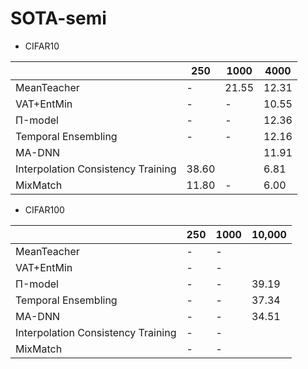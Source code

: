# SOTA-semi

- CIFAR10

|             | 250   | 1000  | 4000  |
|-------------|-------|-------|-------|
| MeanTeacher | -     | 21.55 | 12.31 |
| VAT+EntMin  | -     | -     | 10.55 |
| Π-model     | -     | -     | 12.36 |
| Temporal Ensembling | - | - | 12.16 |
| MA-DNN      |       |       | 11.91 |
| Interpolation Consistency Training |   38.60 |       | 6.81 |
| MixMatch    | 11.80 | -     | 6.00  |

- CIFAR100

|             | 250   | 1000  | 10,000  |
|-------------|-------|-------|-------|
| MeanTeacher | -     | -      |  |
| VAT+EntMin  | -     | -      |  |
| Π-model     | -     | -     | 39.19 |
| Temporal Ensembling | - | - | 37.34 |
| MA-DNN      | -     | -      | 34.51 |
| Interpolation Consistency Training |   -  |  -     |  |
| MixMatch    | - | -     |   |
